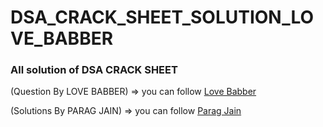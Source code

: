 # DSA_CRACK_SHEET_SOLUTION_LOVE_BABBER
<h3>All solution of DSA CRACK SHEET</h3>
<p>(Question By LOVE BABBER) => you can follow   <a href="https://www.youtube.com/channel/UCQHLxxBFrbfdrk1jF0moTpw"> Love Babber </a> </p>
<p>(Solutions By PARAG JAIN)  => you can follow   <a href="https://www.linkedin.com/in/parag-jain-42493410b/"> Parag Jain </a> </p>
